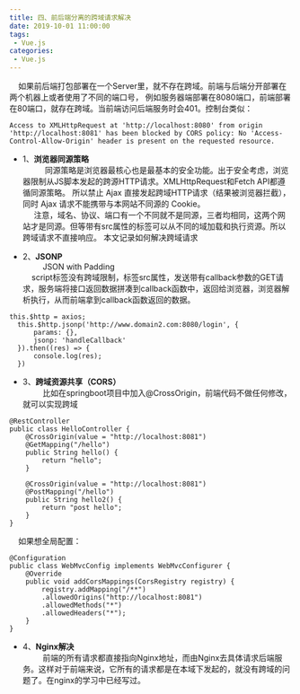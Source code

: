 ```yaml
---
title: 四、前后端分离的跨域请求解决
date: 2019-10-01 11:00:00
tags:
 - Vue.js
categories:
 - Vue.js
---
```

&nbsp;&nbsp;&nbsp;&nbsp;如果前后端打包部署在一个Server里，就不存在跨域。前端与后端分开部署在两个机器上或者使用了不同的端口号，
例如服务器端部署在8080端口，前端部署在80端口，就存在跨域。当前端访问后端服务时会401。控制台类似：



         
    Access to XMLHttpRequest at 'http://localhost:8080' from origin 'http://localhost:8081' has been blocked by CORS policy: No 'Access-Control-Allow-Origin' header is present on the requested resource.


   * 1、**浏览器同源策略**<br>&nbsp;&nbsp;&nbsp;&nbsp;
&nbsp;&nbsp;&nbsp;&nbsp; 同源策略是浏览器最核心也是最基本的安全功能。出于安全考虑，浏览器限制从JS脚本发起的跨源HTTP请求。XMLHttpRequest和Fetch API都遵循同源策略。
所以禁止 Ajax 直接发起跨域HTTP请求（结果被浏览器拦截），同时 Ajax 请求不能携带与本网站不同源的 Cookie。<br>
&nbsp;&nbsp;&nbsp;&nbsp; 注意，域名、协议、端口有一个不同就不是同源，三者均相同，这两个网站才是同源。但等带有src属性的标签可以从不同的域加载和执行资源。所以跨域请求不直接响应。
本文记录如何解决跨域请求<br>


   * 2、**JSONP**<br>&nbsp;&nbsp;&nbsp;&nbsp;
&nbsp;&nbsp;&nbsp;&nbsp;JSON with Padding<br>
&nbsp;&nbsp;&nbsp;&nbsp;script标签没有跨域限制，标签src属性，发送带有callback参数的GET请求，服务端将接口返回数据拼凑到callback函数中，返回给浏览器，浏览器解析执行，从而前端拿到callback函数返回的数据。
         
    this.$http = axios;
      this.$http.jsonp('http://www.domain2.com:8080/login', {
          params: {},
          jsonp: 'handleCallback'
      }).then((res) => {
          console.log(res); 
      })

   * 3、**跨域资源共享（CORS）**<br>&nbsp;&nbsp;&nbsp;&nbsp;
&nbsp;&nbsp;&nbsp;&nbsp;比如在springboot项目中加入@CrossOrigin，前端代码不做任何修改，就可以实现跨域<br>
         
    @RestController
    public class HelloController {
        @CrossOrigin(value = "http://localhost:8081")
        @GetMapping("/hello")
        public String hello() {
            return "hello";
        }
    
        @CrossOrigin(value = "http://localhost:8081")
        @PostMapping("/hello")
        public String hello2() {
            return "post hello";
        }
    }
&nbsp;&nbsp;&nbsp;&nbsp;如果想全局配置：<br>
         
    @Configuration
    public class WebMvcConfig implements WebMvcConfigurer {
        @Override
        public void addCorsMappings(CorsRegistry registry) {
            registry.addMapping("/**")
            .allowedOrigins("http://localhost:8081")
            .allowedMethods("*")
            .allowedHeaders("*");
        }
    }

   * 4、**Nginx解决**<br>&nbsp;&nbsp;&nbsp;&nbsp;
&nbsp;&nbsp;&nbsp;&nbsp;前端的所有请求都直接指向Nginx地址，而由Nginx去具体请求后端服务。这样对于前端来说，它所有的请求都是在本域下发起的，就没有跨域的问题了。在nginx的学习中已经写过。<br>



